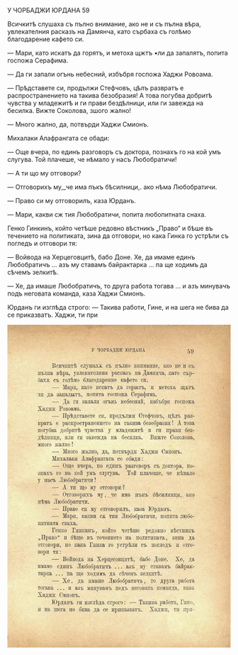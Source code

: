﻿У ЧОРБАДЖИ ЮРДАНА	59

Всичкитѣ слушаха съ пълно внимание, ако не и съ пълна вѣра, увлекателния расказъ на Дамянча, като сърбаха съ голѣмо благодарение кафето си.

— Мари, като искатъ да горятъ, и метоха щжтъ •ли да запалятъ, попита госпожа Серафима.

— Да ги запали огънь небесний, избъбря госпожа Хаджи Ровоама.

— Прѣдставете си, продължи Стефчовъ, цѣлъ развратъ е распространението на такива безобразия! А това погубва добритѣ чувства у младежитѣ и ги прави бездѣлници, или ги завежда на бесилка. Вижте Соколова, зшого жално!

— Много жално, да, потвърди Хаджи Смионъ.

Михалаки Алафрангата се обади:

— Още вчера, по единъ разговоръ съ доктора, познахъ го на кой умъ слугува. Той плачеше, че нѣмало у насъ Любобратичи!

— А ти що му отговори?

— Отговорихъ му,_че има пъкъ бѣсилници,. ако нѣма Любобратичи.

— Право си му отговорилъ, каза Юрданъ.

— Мари, какви сж тия Любобратичи, попита любопитната снаха.

Генко Гинкинъ, който четѣше редовно вѣстникъ „Право“ и бѣше въ течението на политиката, зина да отговори, но кака Гинка го устрѣли съ погледъ и отговори тя:

— Войвода на Херцеговцитѣ, бабо Доне. Хе, да имаме единъ Любобратичъ ... азъ му ставамъ байрактарка ... па ще ходимъ да сѣчемъ зелкитѣ.

— Хе, да имаше Любобратичъ, то друга работа тогава ... и азъ минувачъ подъ неговата команда, каза Хаджи Смионъ.

Юрданъ ги изглѣда строго: — Такива работи, Гине, и на шега не бива да се приказватъ. Хаджи, ти при

![original](../images/072.jpg)

